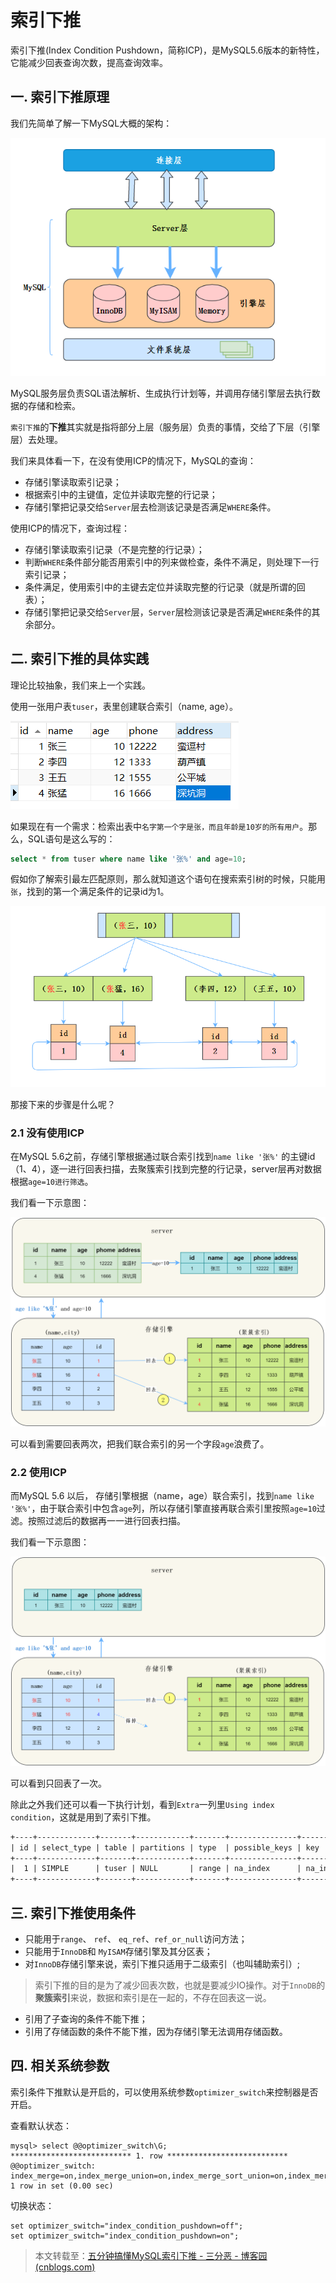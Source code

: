 # 索引下推

索引下推(Index Condition Pushdown，简称ICP)，是MySQL5.6版本的新特性，它能减少回表查询次数，提高查询效率。

## 一. 索引下推原理

我们先简单了解一下MySQL大概的架构：

![](../images/98.png)

MySQL服务层负责SQL语法解析、生成执行计划等，并调用存储引擎层去执行数据的存储和检索。

`索引下推`的**下推**其实就是指将部分上层（服务层）负责的事情，交给了下层（引擎层）去处理。

我们来具体看一下，在没有使用ICP的情况下，MySQL的查询：

- 存储引擎读取索引记录；
- 根据索引中的主键值，定位并读取完整的行记录；
- 存储引擎把记录交给`Server`层去检测该记录是否满足`WHERE`条件。

使用ICP的情况下，查询过程：

- 存储引擎读取索引记录（不是完整的行记录）；
- 判断`WHERE`条件部分能否用索引中的列来做检查，条件不满足，则处理下一行索引记录；
- 条件满足，使用索引中的主键去定位并读取完整的行记录（就是所谓的回表）；
- 存储引擎把记录交给`Server`层，`Server`层检测该记录是否满足`WHERE`条件的其余部分。

## 二. 索引下推的具体实践

理论比较抽象，我们来上一个实践。

使用一张用户表`tuser`，表里创建联合索引（name, age）。

![](../images/99.png)

如果现在有一个需求：检索出表中`名字第一个字是张，而且年龄是10岁的所有用户`。那么，SQL语句是这么写的：

```sql
select * from tuser where name like '张%' and age=10;
```

假如你了解索引最左匹配原则，那么就知道这个语句在搜索索引树的时候，只能用 `张`，找到的第一个满足条件的记录id为1。

![](../images/100.png)

那接下来的步骤是什么呢？

### 2.1 没有使用ICP

在MySQL 5.6之前，存储引擎根据通过联合索引找到`name like '张%'` 的主键id（1、4），逐一进行回表扫描，去聚簇索引找到完整的行记录，server层再对数据根据`age=10进行筛选`。

我们看一下示意图：

![](../images/101.png)

可以看到需要回表两次，把我们联合索引的另一个字段`age`浪费了。

### 2.2 使用ICP

而MySQL 5.6 以后， 存储引擎根据（name，age）联合索引，找到`name like '张%'`，由于联合索引中包含`age`列，所以存储引擎直接再联合索引里按照`age=10`过滤。按照过滤后的数据再一一进行回表扫描。

我们看一下示意图：

![](../images/102.png)



可以看到只回表了一次。

除此之外我们还可以看一下执行计划，看到`Extra`一列里`Using index condition`，这就是用到了索引下推。

```txt
+----+-------------+-------+------------+-------+---------------+----------+---------+------+------+----------+-----------------------+
| id | select_type | table | partitions | type  | possible_keys | key      | key_len | ref  | rows | filtered | Extra                 |
+----+-------------+-------+------------+-------+---------------+----------+---------+------+------+----------+-----------------------+
|  1 | SIMPLE      | tuser | NULL       | range | na_index      | na_index | 102     | NULL |    2 |    25.00 | Using index condition |
+----+-------------+-------+------------+-------+---------------+----------+---------+------+------+----------+-----------------------+
```

## 三. 索引下推使用条件

- 只能用于`range`、 `ref`、 `eq_ref`、`ref_or_null`访问方法；
- 只能用于`InnoDB`和 `MyISAM`存储引擎及其分区表；
- 对`InnoDB`存储引擎来说，索引下推只适用于二级索引（也叫辅助索引）;

> 索引下推的目的是为了减少回表次数，也就是要减少IO操作。对于`InnoDB`的**聚簇索引**来说，数据和索引是在一起的，不存在回表这一说。

- 引用了子查询的条件不能下推；
- 引用了存储函数的条件不能下推，因为存储引擎无法调用存储函数。

## 四. 相关系统参数

索引条件下推默认是开启的，可以使用系统参数`optimizer_switch`来控制器是否开启。

查看默认状态：

```shell
mysql> select @@optimizer_switch\G;
*************************** 1. row ***************************
@@optimizer_switch: index_merge=on,index_merge_union=on,index_merge_sort_union=on,index_merge_intersection=on,engine_condition_pushdown=on,index_condition_pushdown=on,mrr=on,mrr_cost_based=on,block_nested_loop=on,batched_key_access=off,materialization=on,semijoin=on,loosescan=on,firstmatch=on,duplicateweedout=on,subquery_materialization_cost_based=on,use_index_extensions=on,condition_fanout_filter=on,derived_merge=on
1 row in set (0.00 sec)

```

切换状态：

```shell
set optimizer_switch="index_condition_pushdown=off";
set optimizer_switch="index_condition_pushdown=on";
```



> 本文转载至：[五分钟搞懂MySQL索引下推 - 三分恶 - 博客园 (cnblogs.com)](https://www.cnblogs.com/three-fighter/p/15246577.html)